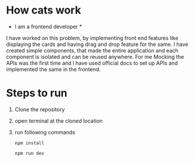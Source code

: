 # How cats work

* I am a frontend developer *

I have worked on this problem, by implementing front end features like displaying the cards and having drag and drop feature for the same.
I have created simple components, that made the entire application and each component is isolated and can be reused anywhere.
For me Mocking the APIs was the first time and I have used official docs to set up APIs and implemented the same in the frontend.


# Steps to run

1. Clone the repository
2. open terminal at the cloned location
3. run following commands

   `npm install`
   
   `npm run dev`
